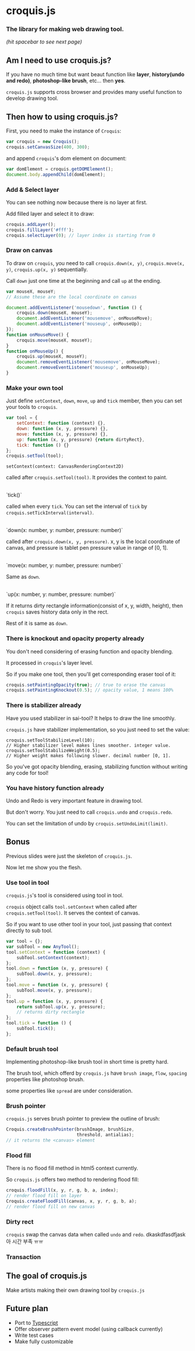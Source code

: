 # croquis.js

### The library for making web drawing tool.

_(hit spacebar to see next page)_


<!-- >>> -->
## Am I need to use croquis.js?

If you have no much time but want beaut function
like __layer__, __history(undo and redo)__, __photoshop-like brush__, etc...
then __yes__.

`croquis.js` supports cross browser and
provides many useful function to develop drawing tool.


<!-- >>> -->
## Then how to using croquis.js?

First, you need to make the instance of `Croquis`:

```javascript
var croquis = new Croquis();
croquis.setCanvasSize(400, 300);
```

and append `croquis`'s dom element on document:

```javascript
var domElement = croquis.getDOMElement();
document.body.appendChild(domElement);
```


<!-- vvv -->
### Add & Select layer

You can see nothing now because there is no layer at first.

Add filled layer and select it to draw:

```javascript
croquis.addLayer();
croquis.fillLayer('#fff');
croquis.selectLayer(0); // layer index is starting from 0
```


<!-- vvv -->
### Draw on canvas

To draw on `croquis`, you need to call
`croquis.down(x, y)`, `croquis.move(x, y)`, `croquis.up(x, y)` sequentially.

Call `down` just one time at the beginning and call `up` at the ending.

```javascript
var mouseX, mouseY;
// Assume these are the local coordinate on canvas

document.addEventListener('mousedown', function () {
    croquis.down(mouseX, mouseY);
    document.addEventListener('mousemove', onMouseMove);
    document.addEventListener('mouseup', onMouseUp);
});
function onMouseMove() {
    croquis.move(mouseX, mouseY);
}
function onMouseUp() {
    croquis.up(mouseX, mouseY);
    document.removeEventListener('mousemove', onMouseMove);
    document.removeEventListener('mouseup', onMouseUp);
}
```


<!-- vvv -->
### Make your own tool

Just define `setContext`, `down`, `move`, `up` and `tick` member,
then you can set your tools to `croquis`.

```javascript
var tool = {
    setContext: function (context) {},
    down: function (x, y, pressure) {},
    move: function (x, y, pressure) {},
    up: function (x, y, pressure) {return dirtyRect},
    tick: function () {}
};
croquis.setTool(tool);
```


<!-- vvv -->
`setContext(context: CanvasRenderingContext2D)`

called after `croquis.setTool(tool)`.
It provides the context to paint.

<br>
`tick()`

called when every `tick`.
You can set the interval of `tick` by `croquis.setTickInterval(interval)`.

<br>
`down(x: number, y: number, pressure: number)`

called after `croquis.down(x, y, pressure)`.
x, y is the local coordinate of canvas,
and pressure is tablet pen pressure value in range of [0, 1].

<br>
`move(x: number, y: number, pressure: number)`

Same as `down`.

<!-- vvv -->
<br>
`up(x: number, y: number, pressure: number)`

If it returns dirty rectangle information(consist of x, y, width, height),
then `croquis` saves history data only in the rect.

Rest of it is same as `down`.


<!-- vvv -->
### There is knockout and opacity property already

You don't need considering of erasing function and opacity blending.

It processed in `croquis`'s layer level.

So if you make one tool, then you'll get corresponding eraser tool of it:

```javascript
croquis.setPaintingOpacity(true); // true to erase the canvas
croquis.setPaintingKnockout(0.5); // opacity value, 1 means 100%
```


<!-- vvv -->
### There is stabilizer already

Have you used stabilizer in sai-tool?
It helps to draw the line smoothly.

`croquis.js` have stabilizer implementation,
so you just need to set the value:

```javasript
croquis.setToolStabilizeLevel(10);
// Higher stabilizer level makes lines smoother. integer value.
croquis.setToolStabilizeWeight(0.5);
// Higher weight makes following slower. decimal number [0, 1].
```

So you've got opacity blending, erasing, stabilizing function
without writing any code for tool!


<!-- vvv -->
### You have history function already

Undo and Redo is very important feature in drawing tool.

But don't worry. You just need to call `croquis.undo` and `croquis.redo`.

You can set the limitation of undo by `croquis.setUndoLimit(limit)`.


<!-- >>> -->
## Bonus

Previous slides were just the skeleton of `croquis.js`.

Now let me show you the flesh.


<!-- vvv -->
### Use tool in tool

`croquis.js`'s tool is considered using tool in tool.

`croquis` object calls `tool.setContext` when
called after `croquis.setTool(tool)`.
It serves the context of canvas.

So if you want to use other tool in your tool,
just passing that context directly to sub tool.

```javascript
var tool = {};
var subTool = new AnyTool();
tool.setContext = function (context) {
    subTool.setContext(context);
};
tool.down = function (x, y, pressure) {
    subTool.down(x, y, pressure);
};
tool.move = function (x, y, pressure) {
    subTool.move(x, y, pressure);
};
tool.up = function (x, y, pressure) {
    return subTool.up(x, y, pressure);
    // returns dirty rectangle
};
tool.tick = function () {
    subTool.tick();
};
```


<!-- vvv -->
### Default brush tool

Implementing photoshop-like brush tool in short time is pretty hard.

The brush tool, which offerd by `croquis.js` have
`brush image`, `flow`, `spacing` properties like photoshop brush.

some properties like `spread` are under consideration.


<!-- vvv -->
### Brush pointer

`croquis.js` serves brush pointer to preview the outline of brush:

```javascript
Croquis.createBrushPointer(brushImage, brushSize,
                           threshold, antialias);
// it returns the <canvas> element
```


<!-- vvv -->
### Flood fill

There is no flood fill method in html5 context currently.

So `croquis.js` offers two method to rendering flood fill:

```javascript
croquis.floodFill(x, y, r, g, b, a, index);
// render flood fill on layer
Croquis.createFloodFill(canvas, x, y, r, g, b, a);
// render flood fill on new canvas
```


<!-- vvv -->
### Dirty rect

`croquis` swap the canvas data when called `undo` and `redo`.
dkaskdfasdfjask아 시간 부족 ㅠㅠ


<!-- vvv -->
### Transaction


<!-- >>> -->
## The goal of croquis.js

Make artists making their own drawing tool by `croquis.js`


<!-- >>> -->
## Future plan

 * Port to [Typescript](http://www.typescriptlang.org/)
 * Offer observer pattern event model (using callback currently)
 * Write test cases
 * Make fully customizable
